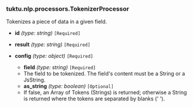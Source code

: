 ### tuktu.nlp.processors.TokenizerProcessor
Tokenizes a piece of data in a given field.

  * **id** *(type: string)* `[Required]`

  * **result** *(type: string)* `[Required]`

  * **config** *(type: object)* `[Required]`

    * **field** *(type: string)* `[Required]`
    - The field to be tokenized. The field's content must be a String or a JsString.
 
    * **as_string** *(type: boolean)* `[Optional]`
    - If false, an Array of Tokens (Strings) is returned; otherwise a String is returned where the tokens are separated by blanks (' ').
 
